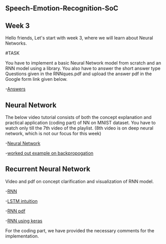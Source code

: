## Speech-Emotion-Recognition-SoC
## Week 3

Hello friends, Let's start with week 3, where we will learn about Neural Networks.

#TASK 

 You have to implement a basic Neural Network model from scratch and an RNN model using a library.
 You also have to answer the short answer type Questions given in the RNNques.pdf and upload the answer pdf in the Google form link given below.
 
 -[Answers](https://forms.gle/UV3haB5jKd5gTWic9)

 ## Neural Network
 The below video tutorial consists of both the concept explanation and practical application (coding part) of NN on MNIST dataset.
 You have to watch only till the 7th video of the playlist. (8th video is on deep neural network, which is not our focus for this week)
 
 -[Neural Network](https://youtu.be/mlk0rddP3L4?si=QmF_hb_xrwac3trX)

-[worked out example on backpropogation](https://mattmazur.com/2015/03/17/a-step-by-step-backpropagation-example/)

## Recurrent Neural Network
Video and pdf on concept clarification and visualization of RNN model.

-[RNN](https://youtu.be/AsNTP8Kwu80?si=_LAOfQkt0frmINXM)

-[LSTM intuition](https://youtu.be/YCzL96nL7j0?si=X6bwunT2Ech8gWVh)

-[RNN pdf](https://www.cse.iitb.ac.in/~swaprava/courses/cs217/scribes/CS217_2024_lec13.pdf)

-[RNN using keras](https://youtu.be/3eZ56HERVbk?si=xKkj1Bb0MMwqlJN3)


For the coding part, we have provided the necessary comments for the implementation.
